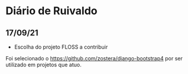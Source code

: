 # Diário de Ruivaldo

## 17/09/21

+ Escolha do projeto FLOSS a contribuir

Foi selecionado o https://github.com/zostera/django-bootstrap4 por ser utilizado em projetos que atuo.


